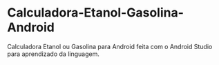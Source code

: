 # Calculadora-Etanol-Gasolina-Android
Calculadora Etanol ou Gasolina para Android feita com o Android Studio para aprendizado da linguagem.

